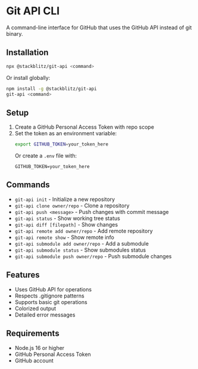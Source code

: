 # Git API CLI

A command-line interface for GitHub that uses the GitHub API instead of git binary.

## Installation

```bash
npx @stackblitz/git-api <command>
```

Or install globally:

```bash
npm install -g @stackblitz/git-api
git-api <command>
```

## Setup

1. Create a GitHub Personal Access Token with repo scope
2. Set the token as an environment variable:
   ```bash
   export GITHUB_TOKEN=your_token_here
   ```
   Or create a `.env` file with:
   ```
   GITHUB_TOKEN=your_token_here
   ```

## Commands

- `git-api init` - Initialize a new repository
- `git-api clone owner/repo` - Clone a repository
- `git-api push <message>` - Push changes with commit message
- `git-api status` - Show working tree status
- `git-api diff [filepath]` - Show changes
- `git-api remote add owner/repo` - Add remote repository
- `git-api remote show` - Show remote info
- `git-api submodule add owner/repo` - Add a submodule
- `git-api submodule status` - Show submodules status
- `git-api submodule push owner/repo` - Push submodule changes

## Features

- Uses GitHub API for operations
- Respects .gitignore patterns
- Supports basic git operations
- Colorized output
- Detailed error messages

## Requirements

- Node.js 16 or higher
- GitHub Personal Access Token
- GitHub account